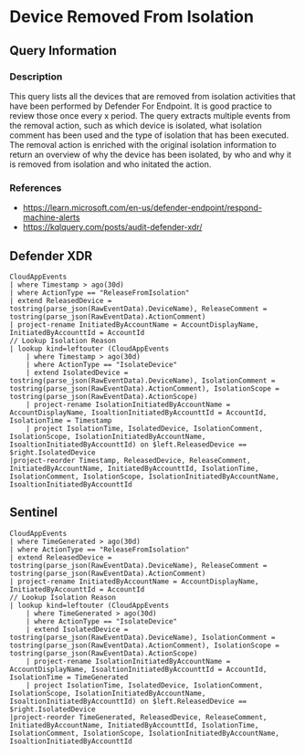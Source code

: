 # Device Removed From Isolation

## Query Information

### Description
This query lists all the devices that are removed from isolation activities that have been performed by Defender For Endpoint. It is good practice to review those once every x period. The query extracts multiple events from the removal action, such as which device is isolated, what isolation comment has been used and the type of isolation that has been executed. The removal action is enriched with the original isolation information to return an overview of why the device has been isolated, by who and why it is removed from isolation and who initated the action.

### References
- https://learn.microsoft.com/en-us/defender-endpoint/respond-machine-alerts
- https://kqlquery.com/posts/audit-defender-xdr/

## Defender XDR
```
CloudAppEvents
| where Timestamp > ago(30d)
| where ActionType == "ReleaseFromIsolation"
| extend ReleasedDevice = tostring(parse_json(RawEventData).DeviceName), ReleaseComment = tostring(parse_json(RawEventData).ActionComment)
| project-rename InitiatedByAccountName = AccountDisplayName, InitiatedByAccounttId = AccountId
// Lookup Isolation Reason
| lookup kind=leftouter (CloudAppEvents
    | where Timestamp > ago(30d)
    | where ActionType == "IsolateDevice"
    | extend IsolatedDevice = tostring(parse_json(RawEventData).DeviceName), IsolationComment = tostring(parse_json(RawEventData).ActionComment), IsolationScope = tostring(parse_json(RawEventData).ActionScope)
    | project-rename IsolationInitiatedByAccountName = AccountDisplayName, IsoaltionInitiatedByAccounttId = AccountId, IsolationTime = Timestamp
    | project IsolationTime, IsolatedDevice, IsolationComment, IsolationScope, IsolationInitiatedByAccountName, IsoaltionInitiatedByAccounttId) on $left.ReleasedDevice == $right.IsolatedDevice
|project-reorder Timestamp, ReleasedDevice, ReleaseComment, InitiatedByAccountName, InitiatedByAccounttId, IsolationTime, IsolationComment, IsolationScope, IsolationInitiatedByAccountName, IsoaltionInitiatedByAccounttId
```
## Sentinel
```
CloudAppEvents
| where TimeGenerated > ago(30d)
| where ActionType == "ReleaseFromIsolation"
| extend ReleasedDevice = tostring(parse_json(RawEventData).DeviceName), ReleaseComment = tostring(parse_json(RawEventData).ActionComment)
| project-rename InitiatedByAccountName = AccountDisplayName, InitiatedByAccounttId = AccountId
// Lookup Isolation Reason
| lookup kind=leftouter (CloudAppEvents
    | where TimeGenerated > ago(30d)
    | where ActionType == "IsolateDevice"
    | extend IsolatedDevice = tostring(parse_json(RawEventData).DeviceName), IsolationComment = tostring(parse_json(RawEventData).ActionComment), IsolationScope = tostring(parse_json(RawEventData).ActionScope)
    | project-rename IsolationInitiatedByAccountName = AccountDisplayName, IsoaltionInitiatedByAccounttId = AccountId, IsolationTime = TimeGenerated
    | project IsolationTime, IsolatedDevice, IsolationComment, IsolationScope, IsolationInitiatedByAccountName, IsoaltionInitiatedByAccounttId) on $left.ReleasedDevice == $right.IsolatedDevice
|project-reorder TimeGenerated, ReleasedDevice, ReleaseComment, InitiatedByAccountName, InitiatedByAccounttId, IsolationTime, IsolationComment, IsolationScope, IsolationInitiatedByAccountName, IsoaltionInitiatedByAccounttId
```

